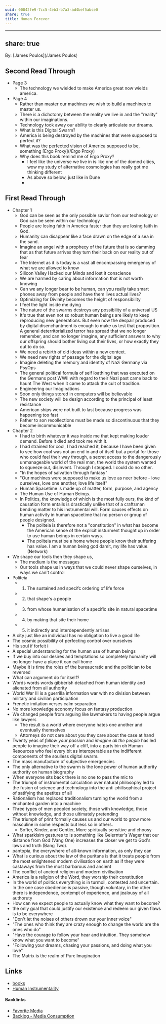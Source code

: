 ```yaml
---
uuid: 00842fe9-7cc5-4eb3-b7a3-ad4bef5abce0
share: true
title: Human Forever
---
```

---
share: true
---
By: [James Poulos](/James Poulos)

## Second Read Through

* Page 3
	* The technology we wielded to make America great now wields america.
* Page 4
	* Rather than master our machines we wish to build a machines to master us.
	* There is a dichotomy between the reality we live in and the "reality" within our imaginations.
	* Technology took away our ability to clearly articulate our dreams.
	* What is this Digital Swarm?
	* America is being destroyed by the machines that were supposed to perfect it?
	* What was the perfected vision of America supposed to be, something [Ergo Proxy](/Ergo Proxy)
	* Why does this book remind me of Ergo Proxy?
		* I feel like the universe we live in is like one of the domed cities, wow my study of alternative cosmologies has really got me thinking different
		* As above so below, just like in Dune
		* 
## First Read Through

* Chapter 1
	* God can be seen as the only possible savior from our technology or God can be seen within our technology
	* People are losing faith in America faster than they are losing faith in God.
	* Humanity can disappear like a face drawn on the edge of a sea in the sand.
	* Imagine an angel with a prophecy of the future that is so damming that as that future arrives they turn their back on our reality out of fear
	* The Internet as it is today is a vast all encompassing emergency of what we are allowed to know
	* Silicon Valley Hacked our Minds and lost it conscience
	* We are harmed by caring about information that is not worth knowing
	* Can we any longer bear to be human, can you really take smart phones away from people and have them lives actual lives?
	* Optimizing for Divinity becomes the height of responsibility
	* I feel the light inside me dying
	* The nature of the swarms destroys any possibility of a universal US
	* It's true that even not so robust human beings are likely to keep reproducing new generations. But even now the despair produced by digital disenchantment is enough to make us test that proposition. A general deterritorialized terror has spread that we no longer remember, and can no longer imagine, any sufficient answers to why our offspring should bother living out their lives, or how exactly they out to do so.
	* We need a rebirth of old ideas within a new context.
	* We need new rights of passage for the digital age
	* Imagine deleting the memory and identity of Nazi Germany via PsyOps
	* The general political formula of self loathing that was executed on the Germans post WWII with regard to their Nazi past came back to haunt The West when it came to attack the cult of tradition.
	* Engineering our Imaginations
	* Soon only things stored in computers will be believable
	* The new society will be design according to the principal of least resistance
	* American ships were not built to last because progress was happening too fast
	* Father to son recollections must be made so discontinuous that they become incommunicable
* Chapter 2
	* I had to birth whatever it was inside me that kept making louder demand. Before it died and took me with it.
	* I had strained for cool, I had reached it, because I have been given to see how cool was not an end in and of itself but a portal for those who could feel their way through, a secret access to the dangerously unmanageable world of the real man, the world the system wanted to squeeze out, disinvent. Through I stepped. I could do no other.
	* "In the hopes of salvation through fantasy"
	* "Our machines were supposed to make us love as neer before - love ourselves, love one another, love life itself"
	* Human Spacetime is made up of matter, form,  purpose, and agency
	* The Human Use of Human Beings.
	* In Politics, the knowledge of which is the most fully ours, the kind of causation form entails is drastically unlike that of a craftsman bending matter to his instrumental will. Form causes effects on human activity in human spacetime that no person or group of people designed.
		* The politeia is therefore not a "constitution" in what has become the American sense of the explicit insturment thought up in order to use human beings in  certain ways.
		* The politeia must be a home where people know their suffering has value. I am a human being god damit, my life has value. (Network)
* We shape our tools then they shape us, 
	* The medium is the messages
	* Our tools shape us in ways that we could never shape ourselves, in ways we can't control
* Politeia
	* 1. The sustained and specifc ordering of life force
	* 2. that shape's a people
	* 3. from whose humanisation of a specific site in natural spacetime
	* 4. by making that site their home
	* 5. it indirectly and interdependently arrises
* A city just like an individual has no obligation to live a good life
* The cosmic possibility of perfecting control over ourselves
* His soul if forfeit i
* A special understanding for the human use of human beings
* If we buy into our desires and temptations so completely humanity will no longer have a place it can call home
* Maybe it is time the roles of the bureaucratic and the politician to be reversed
* What can argument do for itself?
* Words words words gibberish detached from human identity and alienated from all authority
* World War III is a guerrilla information war with no division between military and civilian participation
* Frenetic imitation verses calm separation
* No more knowledge economy focus on fantasy production
* We changed people from arguing like lawmakers to having people argue like lawyers
	* The result is a world where everyone hates one another and eventually themselves
	* Attorneys do not care about you they care about the case at hand
* Twenty yeas of *follow your passion* and *imagine all the people* has led people to imagine their way off a cliff, into a parts bin oh Human Resources who feel every bit as interoperable as the indifferent components of the soulless digital swarm.
* The mass manufacture of subjective emergencies
* The only alternative to the swarm is the lone power of human authority authority on human biography
* When everyone sits back there is no one to pass the mic to
* The triumph of instrumental calculation over natural philosophy led to the fusion of science and technology into the anti-philisophical  project of satifying the apetites of all
* Rationalism has replaced traditionalism turning the world from a enchanted garden into a machine
* Three types of men peopled society, those with knowledge, those without knowledge, and those ultimately pretending
* The triumph of print formally causes us and our world to grow more masculine in some respects but less so in others.
	* Softer, Kinder, and Gentler, More spiritually sensitive and choosy
* What sparkisim gestures to is something like Gelernter's Wager that our distance from God (Vang One) increases the closer we get to God's laws and truth (Bang Two).
* pantopia, the everywhere of all-known information, as only they can
* What is curious about the law of the puritans is that it treats people from the most enlightened modern civilisation on earth as if they were castaways from the most barbarous and ancient
* The conflict of ancient religion and modern civilisation
* America is a religion of the Word, they worship their constitution
* In the world of politics everything is in turmoil, contested and uncertain. In the one case obedience is passive, though voluntary, in the other there is independence, contempt of experience, and jealousy of all authoruty
* How can we expect people to actually know what they want to become?
* the only goal that could justify our existence and redeem our given flaws is to be everywhere
* "Don't let the noises of others drown our your inner voice"
* "The ones who think they are crazy enough to change the world are the ones who do"
* "Have the courage to follow your hear and intuition. They somehow know what you want to become"
* "Following your dreams, chasing your passions, and doing what you love"
* The Matrix is the realm of Pure Imagination


## Links

* [books](/a3a80e28-c537-4091-a06f-3d20f44ec6a2)
* [Human Instrumentality](/90d2da70-b13d-49c9-adba-5eedf3ec08f9)

#### Backlinks

* [Favorite Media](/cf6a4db5-dcac-48ae-97ec-cf40f28e2b20)
* [Backlog - Media Consumption](/78aa36ca-c4c6-40ed-873c-24099d5c2481)